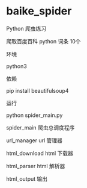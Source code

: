 # baike_spider
Python 爬虫练习

爬取百度百科 python 词条 10个

环境

python3

依赖

pip install beautifulsoup4

运行

python spider_main.py

spider_main 爬虫总调度程序

url_manager url 管理器

html_download html 下载器

html_parser html 解析器

html_output 输出
